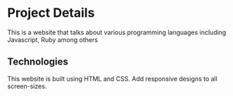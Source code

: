 # Project Details
This is a website that talks about various programming languages including Javascript, Ruby among others

## Technologies
This website is built using HTML and CSS.
Add responsive designs to all screen-sizes. 